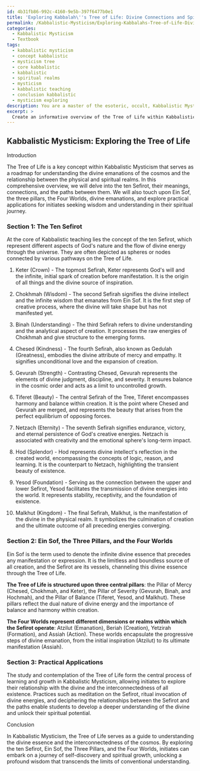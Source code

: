 ```yaml
---
id: 4b31fb86-992c-4160-9e5b-397f6477b0e1
title: 'Exploring Kabbalah\''s Tree of Life: Divine Connections and Spiritual Growth'
permalink: /Kabbalistic-Mysticism/Exploring-Kabbalahs-Tree-of-Life-Divine-Connections-and-Spiritual-Growth/
categories:
  - Kabbalistic Mysticism
  - Textbook
tags:
  - kabbalistic mysticism
  - concept kabbalistic
  - mysticism tree
  - core kabbalistic
  - kabbalistic
  - spiritual realms
  - mysticism
  - kabbalistic teaching
  - conclusion kabbalistic
  - mysticism exploring
description: You are a master of the esoteric, occult, Kabbalistic Mysticism and education, you have written many textbooks on the subject in ways that provide students with rich and deep understanding of the subject. You are being asked to write textbook-like sections on a topic and you do it with full context, explainability, and reliability in accuracy to the true facts of the topic at hand, in a textbook style that a student would easily be able to learn from, in a rich, engaging, and contextual way. Always include relevant context (such as formulas and history), related concepts, and in a way that someone can gain deep insights from.
excerpt: > 
  Create an informative overview of the Tree of Life within Kabbalistic Mysticism for a grimoire, lesson, spellbook, or treatise. Focus on explaining the ten Sefirot, their meanings, connections, and paths between them. Include discussions of Ein Sof, the three pillars, the Four Worlds, divine emanations, and practical applications for initiates seeking wisdom and understanding in their spiritual journey.
---
```


## Kabbalistic Mysticism: Exploring the Tree of Life

Introduction

The Tree of Life is a key concept within Kabbalistic Mysticism that serves as a roadmap for understanding the divine emanations of the cosmos and the relationship between the physical and spiritual realms. In this comprehensive overview, we will delve into the ten Sefirot, their meanings, connections, and the paths between them. We will also touch upon Ein Sof, the three pillars, the Four Worlds, divine emanations, and explore practical applications for initiates seeking wisdom and understanding in their spiritual journey.

### Section 1: The Ten Sefirot

At the core of Kabbalistic teaching lies the concept of the ten Sefirot, which represent different aspects of God's nature and the flow of divine energy through the universe. They are often depicted as spheres or nodes connected by various pathways on the Tree of Life.

1. Keter (Crown) - The topmost Sefirah, Keter represents God's will and the infinite, initial spark of creation before manifestation. It is the origin of all things and the divine source of inspiration.

2. Chokhmah (Wisdom) - The second Sefirah signifies the divine intellect and the infinite wisdom that emanates from Ein Sof. It is the first step of creative process, where the divine will take shape but has not manifested yet.

3. Binah (Understanding) - The third Sefirah refers to divine understanding and the analytical aspect of creation. It processes the raw energies of Chokhmah and give structure to the emerging forms.

4. Chesed (Kindness) - The fourth Sefirah, also known as Gedulah (Greatness), embodies the divine attribute of mercy and empathy. It signifies unconditional love and the expansion of creation.

5. Gevurah (Strength) - Contrasting Chesed, Gevurah represents the elements of divine judgment, discipline, and severity. It ensures balance in the cosmic order and acts as a limit to uncontrolled growth.

6. Tiferet (Beauty) - The central Sefirah of the Tree, Tiferet encompasses harmony and balance within creation. It is the point where Chesed and Gevurah are merged, and represents the beauty that arises from the perfect equilibrium of opposing forces.

7. Netzach (Eternity) - The seventh Sefirah signifies endurance, victory, and eternal persistence of God's creative energies. Netzach is associated with creativity and the emotional sphere's long-term impact.

8. Hod (Splendor) - Hod represents divine intellect's reflection in the created world, encompassing the concepts of logic, reason, and learning. It is the counterpart to Netzach, highlighting the transient beauty of existence.

9. Yesod (Foundation) - Serving as the connection between the upper and lower Sefirot, Yesod facilitates the transmission of divine energies into the world. It represents stability, receptivity, and the foundation of existence.

10. Malkhut (Kingdom) - The final Sefirah, Malkhut, is the manifestation of the divine in the physical realm. It symbolizes the culmination of creation and the ultimate outcome of all preceding energies converging.

### Section 2: Ein Sof, the Three Pillars, and the Four Worlds

Ein Sof is the term used to denote the infinite divine essence that precedes any manifestation or expression. It is the limitless and boundless source of all creation, and the Sefirot are its vessels, channeling this divine essence through the Tree of Life.

**The Tree of Life is structured upon three central pillars**: the Pillar of Mercy (Chesed, Chokhmah, and Keter), the Pillar of Severity (Gevurah, Binah, and Hochmah), and the Pillar of Balance (Tiferet, Yesod, and Malkhut). These pillars reflect the dual nature of divine energy and the importance of balance and harmony within creation.

**The Four Worlds represent different dimensions or realms within which the Sefirot operate**: Atzilut (Emanation), Beriah (Creation), Yetzirah (Formation), and Assiah (Action). These worlds encapsulate the progressive steps of divine emanation, from the initial inspiration (Atzilut) to its ultimate manifestation (Assiah).

### Section 3: Practical Applications

The study and contemplation of the Tree of Life form the central process of learning and growth in Kabbalistic Mysticism, allowing initiates to explore their relationship with the divine and the interconnectedness of all existence. Practices such as meditation on the Sefirot, ritual invocation of divine energies, and deciphering the relationships between the Sefirot and the paths enable students to develop a deeper understanding of the divine and unlock their spiritual potential.

Conclusion

In Kabbalistic Mysticism, the Tree of Life serves as a guide to understanding the divine essence and the interconnectedness of the cosmos. By exploring the ten Sefirot, Ein Sof, the Three Pillars, and the Four Worlds, initiates can embark on a journey of self-discovery and spiritual growth, unlocking a profound wisdom that transcends the limits of conventional understanding.
